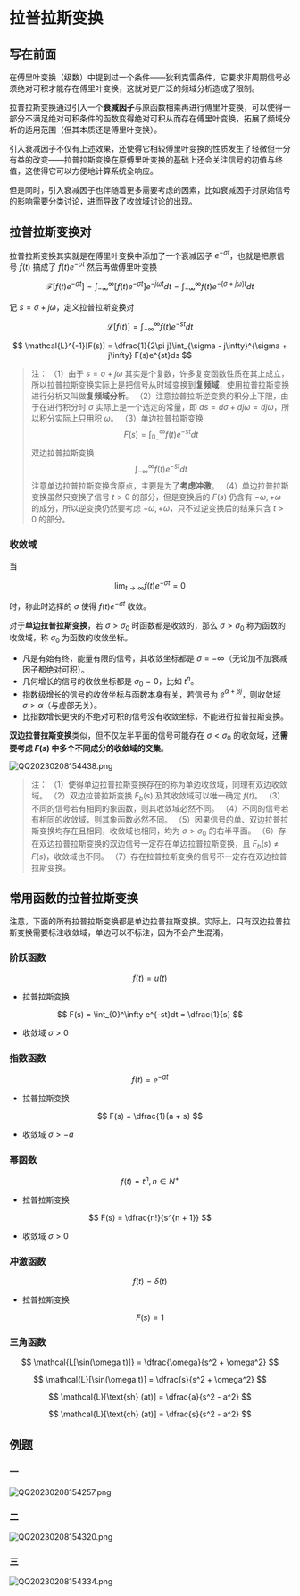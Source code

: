 # 拉普拉斯变换

## 写在前面

在傅里叶变换（级数）中提到过一个条件——狄利克雷条件，它要求非周期信号必须绝对可积才能存在傅里叶变换，这就对更广泛的频域分析造成了限制。

拉普拉斯变换通过引入一个**衰减因子**与原函数相乘再进行傅里叶变换，可以使得一部分不满足绝对可积条件的函数变得绝对可积从而存在傅里叶变换，拓展了频域分析的适用范围（但其本质还是傅里叶变换）。

引入衰减因子不仅有上述效果，还使得它相较傅里叶变换的性质发生了轻微但十分有益的改变——拉普拉斯变换在原傅里叶变换的基础上还会关注信号的初值与终值，这使得它可以方便地计算系统全响应。

但是同时，引入衰减因子也伴随着更多需要考虑的因素，比如衰减因子对原始信号的影响需要分类讨论，进而导致了收敛域讨论的出现。

## 拉普拉斯变换对

拉普拉斯变换其实就是在傅里叶变换中添加了一个衰减因子 $e^{-\sigma t}$，也就是把原信号 $f(t)$ 搞成了 $f(t)e^{-\sigma t}$ 然后再做傅里叶变换

$$
\mathcal{F}[f(t)e^{-\sigma t}] = \int_{-\infty}^\infty [f(t)e^{-\sigma t}]e^{-j\omega t}dt = \int_{-\infty}^\infty f(t)e^{-(\sigma + j\omega)t}dt
$$

记 $s = \sigma + j\omega$，定义拉普拉斯变换对

$$
\mathcal{L}[f(t)] = \int_{-\infty}^\infty f(t)e^{-st}dt
$$

$$
\mathcal{L}^{-1}[F(s)] = \dfrac{1}{2\pi j}\int_{\sigma - j\infty}^{\sigma + j\infty} F(s)e^{st}ds
$$

> 注：
> （1）由于 $s = \sigma + j\omega$ 其实是个复数，许多复变函数性质在其上成立，所以拉普拉斯变换实际上是把信号从时域变换到**复频域**，使用拉普拉斯变换进行分析又叫做**复频域分析**。
> （2）注意拉普拉斯逆变换的积分上下限，由于在进行积分时 $\sigma$ 实际上是一个选定的常量，即 $ds = d\sigma + dj\omega = dj\omega$，所以积分实际上只用积 $\omega$。
> （3）单边拉普拉斯变换
> $$
F(s) = \int_{0_-}^\infty f(t)e^{-st}dt
$$
> 双边拉普拉斯变换
> $$
\int_{-\infty}^\infty f(t)e^{-st}dt
$$
> 注意单边拉普拉斯变换含原点，主要是为了**考虑冲激**。
> （4）单边拉普拉斯变换虽然只变换了信号 $t > 0$ 的部分，但是变换后的 $F(s)$ 仍含有 $-\omega, +\omega$ 的成分，所以逆变换仍然要考虑 $-\omega, +\omega$，只不过逆变换后的结果只含 $t > 0$ 的部分。

### 收敛域

当

$$
\lim_{t\rightarrow \infty} f(t)e^{-\sigma t} = 0
$$

时，称此时选择的 $\sigma$ 使得 $f(t)e^{-\sigma t}$ 收敛。

对于**单边拉普拉斯变换**，若 $\sigma >\sigma_0$ 时函数都是收敛的，那么 $\sigma > \sigma_0$ 称为函数的收敛域，称 $\sigma_0$ 为函数的收敛坐标。

- 凡是有始有终，能量有限的信号，其收敛坐标都是 $\sigma = -\infty$（无论加不加衰减因子都绝对可积）。
- 几何增长的信号的收敛坐标都是 $\sigma_0 = 0$，比如 $t^n$。
- 指数级增长的信号的收敛坐标与函数本身有关，若信号为 $e^{\alpha + \beta j}$，则收敛域 $\sigma > \alpha$（与虚部无关）。
- 比指数增长更快的不绝对可积的信号没有收敛坐标，不能进行拉普拉斯变换。

**双边拉普拉斯变换**类似，但不仅左半平面的信号可能存在 $\sigma < \sigma_0$ 的收敛域，还**需要考虑 $F(s)$ 中多个不同成分的收敛域的交集**。

![QQ20230208154438.png](http://image.tjzfile.xyz/images/2023/02/08/QQ20230208154438.png)

> 注：
> （1）使得单边拉普拉斯变换存在的称为单边收敛域，同理有双边收敛域。
> （2）双边拉普拉斯变换 $F_b(s)$ 及其收敛域可以唯一确定 $f(t)$。
> （3）不同的信号若有相同的象函数，则其收敛域必然不同。
> （4）不同的信号若有相同的收敛域，则其象函数必然不同。
> （5）因果信号的单、双边拉普拉斯变换均存在且相同，收敛域也相同，均为 $\sigma > \sigma_0$ 的右半平面。
> （6）存在双边拉普拉斯变换的双边信号一定存在单边拉普拉斯变换，且 $F_b(s) \neq F(s)$，收敛域也不同。
> （7）存在拉普拉斯变换的信号不一定存在双边拉普拉斯变换。

## 常用函数的拉普拉斯变换

注意，下面的所有拉普拉斯变换都是单边拉普拉斯变换。实际上，只有双边拉普拉斯变换需要标注收敛域，单边可以不标注，因为不会产生混淆。

### 阶跃函数

$$
f(t) = u(t)
$$

- 拉普拉斯变换

$$
F(s) = \int_{0}^\infty e^{-st}dt = \dfrac{1}{s}
$$

- 收敛域 $\sigma > 0$

### 指数函数

$$
f(t) = e^{-at}
$$

- 拉普拉斯变换

$$
F(s) = \dfrac{1}{a + s}
$$

- 收敛域 $\sigma > -a$

### 幂函数

$$
f(t) = t^n, n\in N^+
$$

- 拉普拉斯变换

$$
F(s) = \dfrac{n!}{s^{n + 1}}
$$

- 收敛域 $\sigma > 0$

### 冲激函数

$$
f(t) = \delta(t)
$$

- 拉普拉斯变换

$$
F(s) = 1
$$

### 三角函数

$$
\mathcal{L[\sin(\omega t)]} = \dfrac{\omega}{s^2 + \omega^2}
$$

$$
\mathcal{L}[\sin(\omega t)] = \dfrac{s}{s^2 + \omega^2}
$$

$$
\mathcal{L}[\text{sh} (at)] = \dfrac{a}{s^2 - a^2}
$$

$$
\mathcal{L}[\text{ch} (at)] = \dfrac{s}{s^2 - a^2}
$$

## 例题

### 一

![QQ20230208154257.png](http://image.tjzfile.xyz/images/2023/02/08/QQ20230208154257.png)

### 二

![QQ20230208154320.png](http://image.tjzfile.xyz/images/2023/02/08/QQ20230208154320.png)

### 三

![QQ20230208154334.png](http://image.tjzfile.xyz/images/2023/02/08/QQ20230208154334.png)